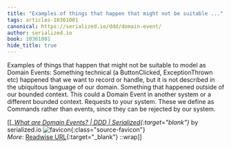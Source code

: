 ```yaml
---
title: "Examples of things that happen that might not be suitable ..."
tags: articles-10361001
canonical: https://serialized.io/ddd/domain-event/
author: serialized.io
book: 10361001
hide_title: true
---
```


Examples of things that happen that might not be suitable to model as Domain Events:  Something technical (a ButtonClicked, ExceptionThrown etc) happened that we want to record or handle, but it is not described in the ubiquitous language of our domain. Something that happened outside of our bounded context. This could a Domain Event in another system or a different bounded context. Requests to your system. These we define as Commands rather than events, since they can be rejected by our system.


[[<cite>_[What are Domain Events? | DDD | Serialized](https://serialized.io/ddd/domain-event/){:target="_blank"}_</cite> by serialized.io ![favicon](https://s2.googleusercontent.com/s2/favicons?domain=serialized.io){:class="source-favicon"}<br>
_More_: [Readwise URL](https://readwise.io/open/211653546){:target="_blank"}
::wrap]]